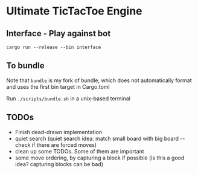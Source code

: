 # Ultimate TicTacToe Engine

## Interface - Play against bot
`cargo run --release --bin interface`

## To bundle
Note that `bundle` is my fork of bundle, which does not automatically format and uses the first
bin target in Cargo.toml

Run `./scripts/bundle.sh` in a unix-based terminal

## TODOs

* Finish dead-drawn implementation
* quiet search (quiet search idea. match small board with big board -- check if there are forced moves)
* clean up some TODOs. Some of them are important
* some move ordering, by capturing a block if possible (is this a good idea? capturing blocks can be bad)